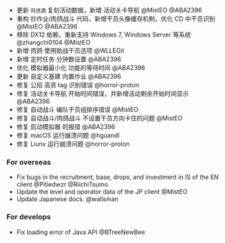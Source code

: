 - 更新 `将进酒` 复刻活动数据，新增 活动关卡导航 @MistEO @ABA2396
- 重构 抄作业/肉鸽战斗 代码，新增干员头像缓存机制，优化 CD 中干员识别 @MistEO @ABA2396
- 移除 DX12 依赖，重新支持 Windows 7, Windows Server 等系统 @zhangchi0104 @MistEO
- 新增 肉鸽 使用助战干员选项 @WLLEGit
- 新增 定时任务 分钟数设置 @ABA2396
- 优化 模拟器最小化 功能的等待时间 @ABA2396
- 更新 自定义基建 内置作业 @ABA2396
- 修复 公招 高资 tag 识别错误 @horror-proton
- 修复 活动关卡导航 开始时间错误，并新增活动剩余开始时间显示 @ABA2396
- 修复 自动战斗 编队干员组排序错误 @MistEO
- 修复 自动战斗/肉鸽战斗 不设置干员方向卡住的问题 @MistEO
- 修复 启动模拟器 的报错 @ABA2396
- 修复 macOS 运行崩溃问题 @hguandl
- 修复 Liunx 运行崩溃问题 @horror-proton

### For overseas

- Fix bugs in the recruitment, base, drops, and investment in IS of the EN client @Pitiedwzr @RiichiTsumo
- Update the level and operator data of the JP client @MistEO
- Update Japanese docs. @wallsman

### For develops

- Fix loading error of Java API @BTreeNewBee
